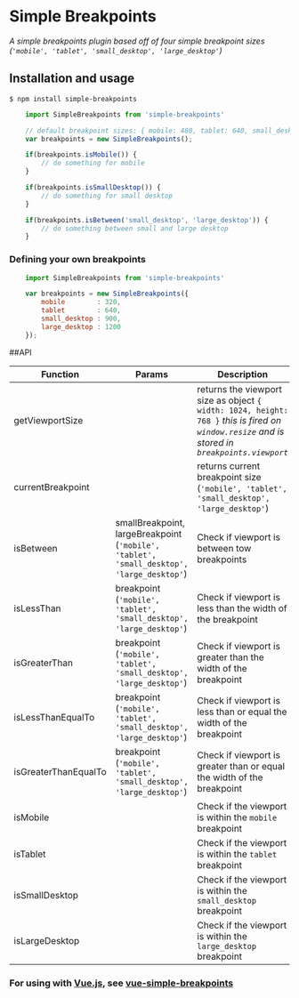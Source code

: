 # Simple Breakpoints

_A simple breakpoints plugin based off of four simple breakpoint sizes (`'mobile', 'tablet', 'small_desktop', 'large_desktop'`)_

## Installation and usage

    $ npm install simple-breakpoints

```javascript
    import SimpleBreakpoints from 'simple-breakpoints'

    // default breakpoint sizes: { mobile: 480, tablet: 640, small_desktop: 1024, large_desktop: 1180 }
    var breakpoints = new SimpleBreakpoints();

    if(breakpoints.isMobile()) {
        // do something for mobile
    }

    if(breakpoints.isSmallDesktop()) {
        // do something for small desktop
    }

    if(breakpoints.isBetween('small_desktop', 'large_desktop')) {
        // do something between small and large desktop
    }

```

### Defining your own breakpoints

```javascript
    import SimpleBreakpoints from 'simple-breakpoints'

    var breakpoints = new SimpleBreakpoints({
        mobile        : 320,
        tablet        : 640,
        small_desktop : 900,
        large_desktop : 1200
    });

```

##API

Function | Params | Description
------ | -------- | -----------
getViewportSize |  | returns the viewport size as object `{ width: 1024, height: 768 }` _this is fired on `window.resize` and is stored in `breakpoints.viewport`_
currentBreakpoint | | returns current breakpoint size (`'mobile', 'tablet', 'small_desktop', 'large_desktop'`)
isBetween | smallBreakpoint, largeBreakpoint (`'mobile', 'tablet', 'small_desktop', 'large_desktop'`) | Check if viewport is between tow breakpoints
isLessThan | breakpoint (`'mobile', 'tablet', 'small_desktop', 'large_desktop'`) | Check if viewport is less than the width of the breakpoint
isGreaterThan | breakpoint (`'mobile', 'tablet', 'small_desktop', 'large_desktop'`) | Check if viewport is greater than the width of the breakpoint
isLessThanEqualTo | breakpoint (`'mobile', 'tablet', 'small_desktop', 'large_desktop'`) | Check if viewport is less than or equal the width of the breakpoint
isGreaterThanEqualTo | breakpoint (`'mobile', 'tablet', 'small_desktop', 'large_desktop'`) | Check if viewport is greater than or equal the width of the breakpoint
isMobile | | Check if the viewport is within the `mobile` breakpoint
isTablet | | Check if the viewport is within the `tablet` breakpoint
isSmallDesktop | | Check if the viewport is within the `small_desktop` breakpoint
isLargeDesktop | | Check if the viewport is within the `large_desktop` breakpoint

### For using with [Vue.js](https://vuejs.org/), see [vue-simple-breakpoints](https://github.com/drewjbartlett/vue-simple-breakpoints)

